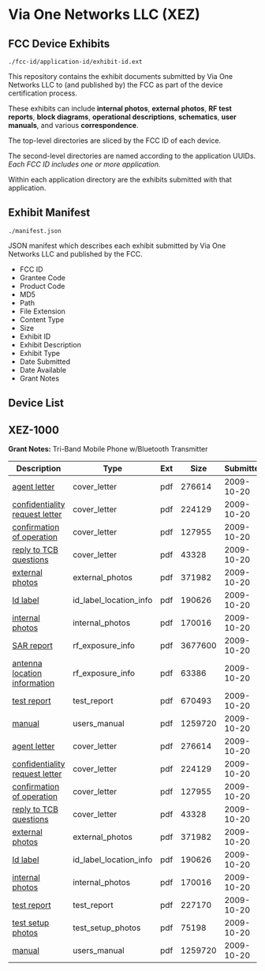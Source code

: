 # Via One Networks LLC (XEZ)
## FCC Device Exhibits

```
./fcc-id/application-id/exhibit-id.ext
```

This repository contains the exhibit documents submitted by Via One Networks LLC to (and published by) the FCC as part of the device certification process.

These exhibits can include **internal photos**, **external photos**, **RF test reports**, **block diagrams**, **operational descriptions**, **schematics**, **user manuals**, and various **correspondence**.

The top-level directories are sliced by the FCC ID of each device.

The second-level directories are named according to the application UUIDs. *Each FCC ID includes one or more application.*

Within each application directory are the exhibits submitted with that application. 

## Exhibit Manifest

```
./manifest.json
```

JSON manifest which describes each exhibit submitted by Via One Networks LLC and published by the FCC.

- FCC ID
- Grantee Code
- Product Code
- MD5
- Path
- File Extension
- Content Type
- Size
- Exhibit ID
- Exhibit Description
- Exhibit Type
- Date Submitted
- Date Available
- Grant Notes

## Device List
## XEZ-1000
**Grant Notes:** Tri-Band Mobile Phone w/Bluetooth Transmitter

| Description | Type | Ext | Size | Submitted | Available |
| ----------- | ---- | --- | ---- | --------- | --------- |
| [agent letter](XEZ-1000/4da0038a07e382d39986ea8c2000af9d/1186304.pdf) | cover_letter | pdf | 276614 | 2009-10-20 | 2009-10-20 |
| [confidentiality request letter](XEZ-1000/4da0038a07e382d39986ea8c2000af9d/1186305.pdf) | cover_letter | pdf | 224129 | 2009-10-20 | 2009-10-20 |
| [confirmation of operation](XEZ-1000/4da0038a07e382d39986ea8c2000af9d/1186306.pdf) | cover_letter | pdf | 127955 | 2009-10-20 | 2009-10-20 |
| [reply to TCB questions](XEZ-1000/4da0038a07e382d39986ea8c2000af9d/1186307.pdf) | cover_letter | pdf | 43328 | 2009-10-20 | 2009-10-20 |
| [external photos](XEZ-1000/4da0038a07e382d39986ea8c2000af9d/1186308.pdf) | external_photos | pdf | 371982 | 2009-10-20 | 2009-10-20 |
| [Id label](XEZ-1000/4da0038a07e382d39986ea8c2000af9d/1186310.pdf) | id_label_location_info | pdf | 190626 | 2009-10-20 | 2009-10-20 |
| [internal photos](XEZ-1000/4da0038a07e382d39986ea8c2000af9d/1186309.pdf) | internal_photos | pdf | 170016 | 2009-10-20 | 2009-10-20 |
| [SAR report](XEZ-1000/4da0038a07e382d39986ea8c2000af9d/1186331.pdf) | rf_exposure_info | pdf | 3677600 | 2009-10-20 | 2009-10-20 |
| [antenna location information](XEZ-1000/4da0038a07e382d39986ea8c2000af9d/1186332.pdf) | rf_exposure_info | pdf | 63386 | 2009-10-20 | 2009-10-20 |
| [test report](XEZ-1000/4da0038a07e382d39986ea8c2000af9d/1186334.pdf) | test_report | pdf | 670493 | 2009-10-20 | 2009-10-20 |
| [manual](XEZ-1000/4da0038a07e382d39986ea8c2000af9d/1186317.pdf) | users_manual | pdf | 1259720 | 2009-10-20 | 2009-10-20 |
| [agent letter](XEZ-1000/a0175cea399e91b7b8056979859d2c68/1186304.pdf) | cover_letter | pdf | 276614 | 2009-10-20 | 2009-10-20 |
| [confidentiality request letter](XEZ-1000/a0175cea399e91b7b8056979859d2c68/1186305.pdf) | cover_letter | pdf | 224129 | 2009-10-20 | 2009-10-20 |
| [confirmation of operation](XEZ-1000/a0175cea399e91b7b8056979859d2c68/1186306.pdf) | cover_letter | pdf | 127955 | 2009-10-20 | 2009-10-20 |
| [reply to TCB questions](XEZ-1000/a0175cea399e91b7b8056979859d2c68/1186307.pdf) | cover_letter | pdf | 43328 | 2009-10-20 | 2009-10-20 |
| [external photos](XEZ-1000/a0175cea399e91b7b8056979859d2c68/1186308.pdf) | external_photos | pdf | 371982 | 2009-10-20 | 2009-10-20 |
| [Id label](XEZ-1000/a0175cea399e91b7b8056979859d2c68/1186310.pdf) | id_label_location_info | pdf | 190626 | 2009-10-20 | 2009-10-20 |
| [internal photos](XEZ-1000/a0175cea399e91b7b8056979859d2c68/1186309.pdf) | internal_photos | pdf | 170016 | 2009-10-20 | 2009-10-20 |
| [test report](XEZ-1000/a0175cea399e91b7b8056979859d2c68/1186315.pdf) | test_report | pdf | 227170 | 2009-10-20 | 2009-10-20 |
| [test setup photos](XEZ-1000/a0175cea399e91b7b8056979859d2c68/1186316.pdf) | test_setup_photos | pdf | 75198 | 2009-10-20 | 2009-10-20 |
| [manual](XEZ-1000/a0175cea399e91b7b8056979859d2c68/1186317.pdf) | users_manual | pdf | 1259720 | 2009-10-20 | 2009-10-20 |
